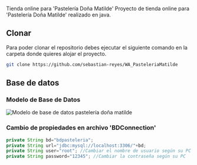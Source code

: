  Tienda online para 'Pastelería Doña Matilde'
Proyecto de tienda online para 'Pastelería Doña Matilde' realizado en java.

## Clonar
Para poder clonar el repositorio debes ejecutar el siguiente comando en la carpeta donde quieres alojar el proyecto.
```bash
git clone https://github.com/sebastian-reyes/WA_PasteleriaMatilde
```

## Base de datos
### Modelo de Base de Datos
![Modelo de base de datos pastelería doña matilde](https://github.com/sebastian-reyes/WA_PasteleriaMatilde/blob/master/gh-rf/img/bdmodel.png)
### Cambio de propiedades en archivo 'BDConnection'
```java
private String bd="bdpasteleria";
private String url="jdbc:mysql://localhost:3306/"+bd;
private String user="root"; //Cambiar el nombre de usuario según su PC
private String password="12345"; //Cambiar la contraseña según su PC
```